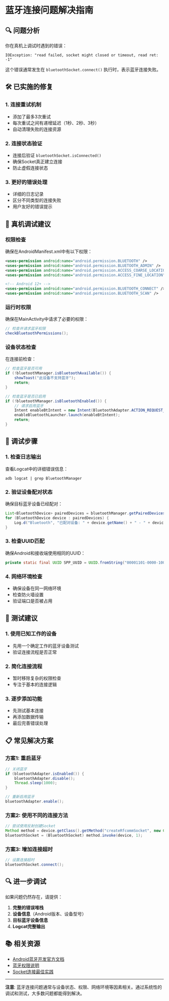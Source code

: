 # 蓝牙连接问题解决指南

## 🔍 **问题分析**

你在真机上调试时遇到的错误：
```
IOException: "read failed, socket might closed or timeout, read ret: -1"
```

这个错误通常发生在 `bluetoothSocket.connect()` 执行时，表示蓝牙连接失败。

## 🛠️ **已实施的修复**

### 1. **连接重试机制**
- 添加了最多3次重试
- 每次重试之间有递增延迟（1秒、2秒、3秒）
- 自动清理失败的连接资源

### 2. **连接状态验证**
- 连接后验证 `bluetoothSocket.isConnected()`
- 确保Socket真正建立连接
- 防止虚假连接状态

### 3. **更好的错误处理**
- 详细的日志记录
- 区分不同类型的连接失败
- 用户友好的错误提示

## 📱 **真机调试建议**

### 权限检查
确保在AndroidManifest.xml中有以下权限：
```xml
<uses-permission android:name="android.permission.BLUETOOTH" />
<uses-permission android:name="android.permission.BLUETOOTH_ADMIN" />
<uses-permission android:name="android.permission.ACCESS_COARSE_LOCATION" />
<uses-permission android:name="android.permission.ACCESS_FINE_LOCATION" />

<!-- Android 12+ -->
<uses-permission android:name="android.permission.BLUETOOTH_CONNECT" />
<uses-permission android:name="android.permission.BLUETOOTH_SCAN" />
```

### 运行时权限
确保在MainActivity中请求了必要的权限：
```java
// 检查并请求蓝牙权限
checkBluetoothPermissions();
```

### 设备状态检查
在连接前检查：
```java
// 检查蓝牙是否可用
if (!bluetoothManager.isBluetoothAvailable()) {
    showToast("此设备不支持蓝牙");
    return;
}

// 检查蓝牙是否已启用
if (!bluetoothManager.isBluetoothEnabled()) {
    // 请求启用蓝牙
    Intent enableBtIntent = new Intent(BluetoothAdapter.ACTION_REQUEST_ENABLE);
    enableBluetoothLauncher.launch(enableBtIntent);
    return;
}
```

## 🔧 **调试步骤**

### 1. **检查日志输出**
查看Logcat中的详细错误信息：
```
adb logcat | grep BluetoothManager
```

### 2. **验证设备配对状态**
确保目标蓝牙设备已经配对：
```java
List<BluetoothDevice> pairedDevices = bluetoothManager.getPairedDevices();
for (BluetoothDevice device : pairedDevices) {
    Log.d("Bluetooth", "已配对设备: " + device.getName() + " - " + device.getAddress());
}
```

### 3. **检查UUID匹配**
确保Android和接收端使用相同的UUID：
```java
private static final UUID SPP_UUID = UUID.fromString("00001101-0000-1000-8000-00805F9B34FB");
```

### 4. **网络环境检查**
- 确保设备在同一网络环境
- 检查防火墙设置
- 验证端口是否被占用

## 🚀 **测试建议**

### 1. **使用已知工作的设备**
- 先用一个确定工作的蓝牙设备测试
- 验证连接流程是否正常

### 2. **简化连接流程**
- 暂时移除复杂的权限检查
- 专注于基本的连接逻辑

### 3. **逐步添加功能**
- 先测试基本连接
- 再添加数据传输
- 最后完善错误处理

## 📋 **常见解决方案**

### 方案1: 重启蓝牙
```java
// 关闭蓝牙
if (bluetoothAdapter.isEnabled()) {
    bluetoothAdapter.disable();
    Thread.sleep(1000);
}

// 重新启用蓝牙
bluetoothAdapter.enable();
```

### 方案2: 使用不同的连接方法
```java
// 尝试使用反射创建Socket
Method method = device.getClass().getMethod("createRfcommSocket", new Class[] {int.class});
bluetoothSocket = (BluetoothSocket) method.invoke(device, 1);
```

### 方案3: 增加连接超时
```java
// 设置连接超时
bluetoothSocket.connect();
```

## 🔍 **进一步调试**

如果问题仍然存在，请提供：

1. **完整的错误堆栈**
2. **设备信息**（Android版本、设备型号）
3. **目标蓝牙设备信息**
4. **Logcat完整输出**

## 📚 **相关资源**

- [Android蓝牙开发官方文档](https://developer.android.com/guide/topics/connectivity/bluetooth)
- [蓝牙权限说明](https://developer.android.com/guide/topics/permissions/overview)
- [Socket连接最佳实践](https://developer.android.com/training/connectivity)

---

**注意**: 蓝牙连接问题通常与设备状态、权限、网络环境等因素相关。通过系统性的调试和测试，大多数问题都能得到解决。 